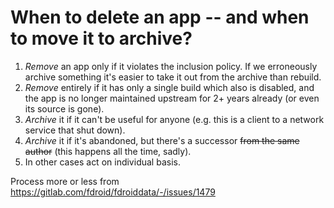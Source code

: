 #  When to delete an app -- and when to move it to archive?

1. *Remove* an app only if it violates the inclusion policy. If we erroneously archive something it's easier to take it out from the archive than rebuild.
1. *Remove* entirely if it has only a single build which also is disabled, and the app is no longer maintained upstream for 2+ years already (or even its source is gone).
1. *Archive* it if it can't be useful for anyone (e.g. this is a client to a network service that shut down).
1. *Archive* it if it's abandoned, but there's a successor ~~from the same author~~ (this happens all the time, sadly).
1. In other cases act on individual basis.

Process more or less from https://gitlab.com/fdroid/fdroiddata/-/issues/1479